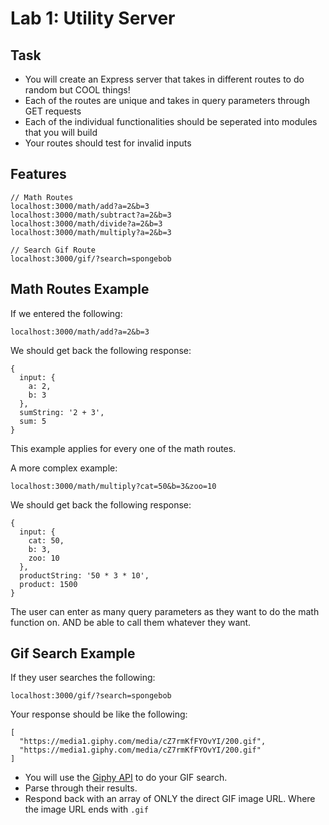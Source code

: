 # Lab 1: Utility Server

## Task
- You will create an Express server that takes in different routes to do random but COOL things!
- Each of the routes are unique and takes in query parameters through GET requests
- Each of the individual functionalities should be seperated into modules that you will build
- Your routes should test for invalid inputs

## Features

```
// Math Routes
localhost:3000/math/add?a=2&b=3
localhost:3000/math/subtract?a=2&b=3
localhost:3000/math/divide?a=2&b=3
localhost:3000/math/multiply?a=2&b=3

// Search Gif Route
localhost:3000/gif/?search=spongebob
```

## Math Routes Example

If we entered the following: 

```
localhost:3000/math/add?a=2&b=3
```

We should get back the following response:

```
{
  input: {
    a: 2,
    b: 3
  },
  sumString: '2 + 3',
  sum: 5
}
```

This example applies for every one of the math routes.

A more complex example:

```
localhost:3000/math/multiply?cat=50&b=3&zoo=10
```

We should get back the following response:

```
{
  input: {
    cat: 50,
    b: 3,
    zoo: 10
  },
  productString: '50 * 3 * 10',
  product: 1500
}
```

The user can enter as many query parameters as they want to do the math function on. AND be able to call them whatever they want.

## Gif Search Example

If they user searches the following:

```
localhost:3000/gif/?search=spongebob
```

Your response should be like the following:

```
[
  "https://media1.giphy.com/media/cZ7rmKfFYOvYI/200.gif",
  "https://media1.giphy.com/media/cZ7rmKfFYOvYI/200.gif"
]
```

- You will use the [Giphy API](https://developers.giphy.com/docs/#operation--gifs-search-get) to do your GIF search. 
- Parse through their results. 
- Respond back with an array of ONLY the direct GIF image URL. Where the image URL ends with `.gif`